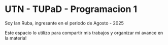 # UTN - TUPaD - Programacion 1

Soy Ian Ruba, ingresante en el periodo de Agosto - 2025

Este espacio lo utilizo para compartir mis trabajos y organizar mi avance en la materia!